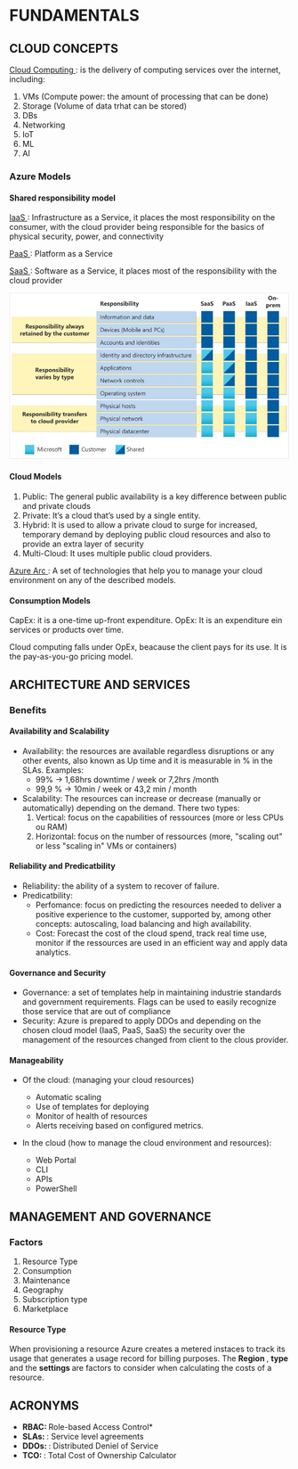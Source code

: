 # FUNDAMENTALS
## CLOUD CONCEPTS

<ins> Cloud Computing </ins>: is the delivery of computing services over the internet, including:
1. VMs (Compute power: the amount of processing that can be done)
2. Storage (Volume of data trhat can be stored)
3. DBs
4. Networking
5. IoT
6. ML
7. AI

### Azure Models

#### Shared responsibility model
<ins> IaaS </ins>:  Infrastructure as a Service, it places the most responsibility on the consumer, with the cloud provider being responsible for the basics of physical security, power, and connectivity

<ins>PaaS </ins>:  Platform as a Service

<ins> SaaS </ins>:  Software as a Service, it places most of the responsibility with the cloud provider

![Screenshot](https://github.com/robnob/EXAM-900/blob/main/06SRM.JPG)

#### Cloud Models

1. Public: The general public availability is a key difference between public and private clouds
2. Private: It’s a cloud that’s used by a single entity.
3. Hybrid: It is used to allow a private cloud to surge for increased, temporary demand by deploying public cloud resources and also to provide an extra layer of security
4. Multi-Cloud: It uses multiple public cloud providers.

<ins>Azure Arc </ins> : A set of technologies that help you to manage your cloud environment on any of the described models.

#### Consumption Models

CapEx: it is a one-time up-front expenditure.
OpEx: It is an expenditure ein services or products over time.

Cloud computing falls under OpEx, beacause the client pays for its use. It is the pay-as-you-go pricing model.

## ARCHITECTURE AND SERVICES

### Benefits

#### Availability and Scalability

* Availability: the resources are available regardless disruptions or any other events, also known as Up time and it is measurable in % in the SLAs.
  Examples:
  * 99% -> 1,68hrs downtime / week or 7,2hrs /month
  * 99,9 % -> 10min / week or 43,2 min / month
* Scalability: The resources can increase or decrease (manually or automatically) depending on the demand. There two types:
  1. Vertical: focus on the capabilities of ressources (more or less  CPUs ou RAM)
  2. Horizontal: focus on the number of ressources (more, "scaling out"  or less "scaling in" VMs or containers)
 
#### Reliability and Predicatbility

* Reliability: the ability of a system to recover of failure.
* Predicatbility:
  - Perfomance: focus on predicting the resources needed to deliver a positive experience to the customer, supported by, among other concepts:  autoscaling, load balancing and high availability.
  - Cost: Forecast the cost of the cloud spend, track real time use, monitor if the ressources are used in an efficient way and apply data analytics.
 
#### Governance and Security

* Governance: a set of templates help in maintaining industrie standards and government requirements. Flags can be used to easily recognize those service that are out of compliance
* Security: Azure is prepared to apply DDOs and depending on the chosen cloud model (IaaS, PaaS, SaaS) the security over the management of the resources changed from client to the clous provider.

#### Manageability

* Of the cloud: (managing your cloud resources)
  - Automatic scaling
  - Use of templates for deploying
  - Monitor of health of resources
  - Alerts receiving based on configured metrics.
    
* In the cloud (how to manage the cloud environment and resources):
  - Web Portal
  - CLI
  - APIs
  - PowerShell
 
## MANAGEMENT AND GOVERNANCE

### Factors
 1. Resource Type
 2. Consumption
 3. Maintenance
 4. Geography
 5. Subscription type
 6. Marketplace

#### Resource Type

When provisioning a resource Azure creates a metered instaces to track its usage that generates a usage record for billing purposes. The <strong> Region </strong>, <strong> type </strong> and the <strong> settings </strong> are factors to consider when calculating the costs of a resource.

## ACRONYMS

* <strong> RBAC: </strong> Role-based Access Control*
* <strong> SLAs: </strong>: Service level agreements
* <strong> DDOs: </strong>: Distributed Deniel of Service
* <strong> TCO: </strong>: Total Cost of Ownership Calculator

